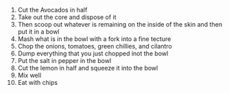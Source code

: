 1. Cut the Avocados in half
2. Take out the core and dispose of it
3. Then scoop out whatever is remaining on the inside of the skin and then put it in a bowl
4. Mash what is in the bowl with a fork into a fine tecture
5. Chop the onions, tomatoes, green chillies, and cilantro
6. Dump everything that you just chopped inot the bowl
7. Put the salt in pepper in the bowl
8. Cut the lemon in half and squeeze it into the bowl
9. Mix well
10. Eat with chips